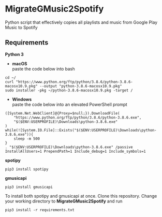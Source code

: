 # MigrateGMusic2Spotify
Python script that effectively copies all playlists and music from Google Play Music to Spotify

## Requirements  
**Python 3**  
*   **macOS**  
paste the code below into bash  
```
cd ~/
curl "https://www.python.org/ftp/python/3.8.6/python-3.8.6-macosx10.9.pkg" --output "python-3.8.6-macosx10.9.pkg"
sudo installer -pkg ~/python-3.8.6-macosx10.9.pkg -target /
```  
*   **Windows**  
paste the code below into an elevated PowerShell prompt  
```
([System.Net.WebClient]@{Proxy=$null;}).DownloadFile(
    "https://www.python.org/ftp/python/3.8.6/python-3.8.6.exe",
    "$($ENV:USERPROFILE)\Downloads\python-3.8.6.exe"
)
while(![System.IO.File]::Exists("$($ENV:USERPROFILE)\Downloads\python-3.8.6.exe")){
    sleep -m 500
}
. "$($ENV:USERPROFILE)\Downloads\python-3.8.6.exe" /passive InstallAllUsers=1 PrependPath=1 Include_debug=1 Include_symbols=1
```
**spotipy**  
```
pip3 install spotipy
```  
**gmusicapi**  
```
pip3 install gmusicapi
```  
To install both spotipy and gmusicapi at once. Clone this repository. Change your working directory to **MigrateGMusic2Spotify** and run  
```
pip3 install -r requirements.txt
```  

